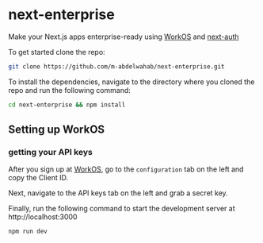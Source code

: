 # next-enterprise

Make your Next.js apps enterprise-ready using [WorkOS](https://workos.com) and [next-auth](https://next-auth.js.org)

To get started clone the repo:

```bash
git clone https://github.com/m-abdelwahab/next-enterprise.git
```

To install the dependencies, navigate to the directory where you cloned the repo and run the following command:

```bash
cd next-enterprise && npm install
```
## Setting up WorkOS
### getting your API keys

After you sign up at [WorkOS](https://dashboard.workos.com/signup), go to the `configuration` tab on the left and copy the Client ID.

Next, navigate to the API keys tab on the left and grab a secret key.

Finally, run the following command to start the development server at http://localhost:3000

```bash
npm run dev
```